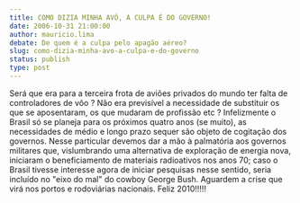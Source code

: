 ```yaml
---
title: COMO DIZIA MINHA AVÓ, A CULPA É DO GOVERNO!
date: 2006-10-31 21:00:00
author: mauricio.lima
debate: De quem é a culpa pelo apagão aéreo?
slug: como-dizia-minha-avo-a-culpa-e-do-governo
status: publish 
type: post
---
```


Será que era para a terceira frota de aviões privados do mundo ter falta de controladores de vôo ? Não era previsível a necessidade de substituir os que se aposentaram, os que mudaram de profissão etc ?
Infelizmente o Brasil só se planeja para os próximos quatro anos (se muito), as necessidades de médio e longo prazo sequer são objeto de cogitação dos governos.
Nesse particular devemos dar a mão à palmatória aos governos militares que, vislumbrando uma alternativa de exploração de energia nova, iniciaram o beneficiamento de materiais radioativos nos anos 70; caso o Brasil tivesse interesse agora de iniciar pesquisas nesse sentido, seria incluído no "eixo do mal" do cowboy George Bush.
Aguardem a crise que virá nos portos e rodoviárias nacionais.
Feliz 2010!!!!!
